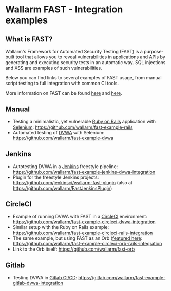 # Wallarm FAST - Integration examples

## What is FAST?

Wallarm's Framework for Automated Security Testing (FAST) is a purpose-built tool that allows you to reveal vulnerabilities in applications and APIs by generating and executing security tests in an automatic way. SQL injections and XSS are examples of such vulnerabilities.

Below you can find links to several examples of FAST usage, from manual script testing to full integration with common CI tools.

More information on FAST can be found [here](https://wallarm.com/products/fast) and [here](https://docs.fast.wallarm.com/en/).

## Manual 

* Testing a minimalistic, yet vulnerable [Ruby on Rails](https://rubyonrails.org/) application with [Selenium](https://selenium.dev/):
https://github.com/wallarm/fast-example-rails
* Automated testing of [DVWA](http://www.dvwa.co.uk/) with Selenium:
https://github.com/wallarm/fast-example-dvwa

## Jenkins

* Autotesting DVWA in a [Jenkins](https://jenkins.io/) freestyle pipeline:
https://github.com/wallarm/fast-example-jenkins-dvwa-integration
* Plugin for the freestyle Jenkins projects:
https://github.com/jenkinsci/wallarm-fast-plugin (also at https://github.com/wallarm/FastJenkinsPlugin)

## CircleCI

* Example of running DVWA with FAST in a [CircleCI](https://circleci.com/) environment:
https://github.com/wallarm/fast-example-circleci-dvwa-integration
* Similar setup with the Ruby on Rails example:
https://github.com/wallarm/fast-example-circleci-rails-integration
* The same example, but using FAST as an Orb ([featured here](https://circleci.com/orbs/):
https://github.com/wallarm/fast-example-circleci-orb-rails-integration
* Link to the Orb itself: https://github.com/wallarm/fast-orb

## Gitlab

* Testing DVWA in [Gitlab CI/CD](https://docs.gitlab.com/ee/ci/):
https://gitlab.com/wallarm/fast-example-gitlab-dvwa-integration
